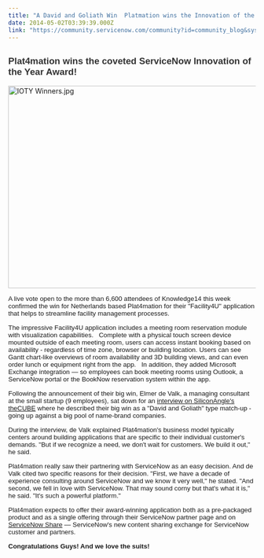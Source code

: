```yaml
---
title: "A David and Goliath Win  Platmation wins the Innovation of the Year Award"
date: 2014-05-02T03:39:39.000Z
link: "https://community.servicenow.com/community?id=community_blog&sys_id=78bc6a25dbd0dbc01dcaf3231f961976"
---
```

<h2><span style="color: #333333; font-size: 14pt; font-family: calibri, verdana, arial, sans-serif;"><strong>Plat4mation wins the coveted ServiceNow Innovation of the Year Award!</strong></span></h2><p></p><p class="p1" style="margin-bottom: .0001pt;"><img   alt="IOTY Winners.jpg" class="jive-image image-2" src="3ebf5b35dbdc53049c9ffb651f961959.iix" style="height: 412px; width: 620px;"/></p><p class="p1"></p><p class="p1" style="margin-bottom: .0001pt;"><span style="font-size: 10pt; font-family: calibri, verdana, arial, sans-serif;">A live vote open to the more than 6,600 attendees of Knowledge14 this week confirmed the win for Netherlands based Plat4mation for their "Facility4U" application that helps to streamline facility management processes. </span></p><p class="p1"></p><p class="p1" style="margin-bottom: .0001pt;"><span style="font-family: calibri, verdana, arial, sans-serif; font-size: 10pt;">The impressive Facility4U application includes a meeting room reservation module with visualization capabilities.   Complete with a physical touch screen device mounted outside of each meeting room, users can access instant booking based on availability - regardless of time zone, browser or building location. Users can see Gantt chart-like overviews of room availability and 3D building views, and can even order lunch or equipment right from the app.   In addition, they added Microsoft Exchange integration — so employees can book meeting rooms using Outlook, a ServiceNow portal or the BookNow reservation system within the app.</span></p><p class="p2" style="margin-bottom: .0001pt;"></p><p class="p1" style="margin-bottom: .0001pt;"><span style="font-family: calibri, verdana, arial, sans-serif; font-size: 10pt;">Following the announcement of their big win, Elmer de Valk, a managing consultant at the small startup (9 employees), sat down for an </span><a href="https://www.youtube.com/watch?v=AU69SFaKQFI&amp;list=PLenh213llmca9kp4V3wSYyGBAieogs6zW&amp;index=29" style="font-family: calibri, verdana, arial, sans-serif; font-size: 10pt;"><span style="text-decoration: underline;">interview on SiliconAngle's theCUBE</span></a><span style="font-family: calibri, verdana, arial, sans-serif; font-size: 10pt;"> where he described their big win as a "David and Goliath" type match-up - going up against a big pool of name-brand </span><span style="font-family: calibri, verdana, arial, sans-serif; font-size: 10pt;">companies.</span></p><p class="p1"></p><p class="p1" style="margin-bottom: .0001pt;"><span style="font-family: calibri, verdana, arial, sans-serif; font-size: 10pt;">During the interview, de Valk explained Plat4mation's business model typically centers around building applications that are specific to their individual customer's demands. "But if we recognize a need, we don't wait for customers. We build it out," he said.</span></p><p class="p2" style="margin-bottom: .0001pt;"></p><p class="p1" style="margin-bottom: .0001pt;"><span style="font-family: calibri, verdana, arial, sans-serif; font-size: 10pt;">Plat4mation really saw their partnering with ServiceNow as an easy decision. And de Valk cited two specific reasons for their decision. "First, we have a decade of experience consulting around ServiceNow and we know it very well," he stated. "And second, we fell in love with ServiceNow. That may sound corny but that's what it is," he said. "It's such a powerful platform."</span></p><p class="p2" style="margin-bottom: .0001pt;"></p><p class="p1" style="margin-bottom: .0001pt;"><span style="font-family: calibri, verdana, arial, sans-serif; font-size: 10pt;">Plat4mation expects to offer their award-winning application both as a pre-packaged product and as a single offering through their ServiceNow partner page and on <span class="s1"><a title="hare.servicenow.com/" href="https://share.servicenow.com/">ServiceNow Share</a></span> — ServiceNow's new content sharing exchange for ServiceNow customer and partners.</span></p><p></p><p><span style="font-size: 10pt; font-family: calibri, verdana, arial, sans-serif;"><strong>Congratulations Guys! And we love the suits!</strong></span></p>